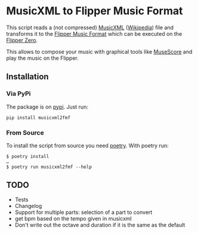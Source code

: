 # MusicXML to Flipper Music Format

This script reads a (not compressed) [MusicXML](https://www.w3.org/2021/06/musicxml40/) ([Wikipedia](https://en.wikipedia.org/wiki/MusicXML)) file and transforms it to the [Flipper Music Format](https://github.com/Tonsil/flipper-music-files) which can be executed on the [Flipper Zero](https://flipperzero.one/).

This allows to compose your music with graphical tools like [MuseScore](https://en.wikipedia.org/wiki/MuseScore) and play the music on the Flipper.

## Installation

### Via PyPi

The package is on [pypi](https://pypi.org/project/musicxml2fmf/). Just run:

```
pip install musicxml2fmf
```

### From Source

To install the script from source you need [poetry](https://python-poetry.org/).
With poetry run:

```
$ poetry install
…
$ poetry run musicxml2fmf --help
```

## TODO
- Tests
- Changelog
- Support for multiple parts: selection of a part to convert
- get bpm based on the tempo given in musicxml
- Don't write out the octave and duration if it is the same as the default
